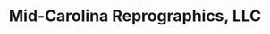 ---
title: "Mid-Carolina Reprographics, LLC"
url: /charlotte/mid-carolina-reprographics-llc/
shop: copyshop
---